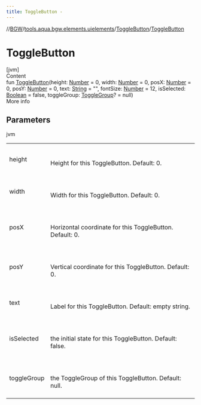 ```yaml
---
title: ToggleButton -
---
```

//[BGW](../../../index.md)/[tools.aqua.bgw.elements.uielements](../index.md)/[ToggleButton](index.md)/[ToggleButton](-toggle-button.md)



# ToggleButton  
[jvm]  
Content  
fun [ToggleButton](-toggle-button.md)(height: [Number](https://kotlinlang.org/api/latest/jvm/stdlib/kotlin/-number/index.html) = 0, width: [Number](https://kotlinlang.org/api/latest/jvm/stdlib/kotlin/-number/index.html) = 0, posX: [Number](https://kotlinlang.org/api/latest/jvm/stdlib/kotlin/-number/index.html) = 0, posY: [Number](https://kotlinlang.org/api/latest/jvm/stdlib/kotlin/-number/index.html) = 0, text: [String](https://kotlinlang.org/api/latest/jvm/stdlib/kotlin/-string/index.html) = "", fontSize: [Number](https://kotlinlang.org/api/latest/jvm/stdlib/kotlin/-number/index.html) = 12, isSelected: [Boolean](https://kotlinlang.org/api/latest/jvm/stdlib/kotlin/-boolean/index.html) = false, toggleGroup: [ToggleGroup](../-toggle-group/index.md)? = null)  
More info  


## Parameters  
  
jvm  
  
| | |
|---|---|
| <a name="tools.aqua.bgw.elements.uielements/ToggleButton/ToggleButton/#kotlin.Number#kotlin.Number#kotlin.Number#kotlin.Number#kotlin.String#kotlin.Number#kotlin.Boolean#tools.aqua.bgw.elements.uielements.ToggleGroup?/PointingToDeclaration/"></a>height| <a name="tools.aqua.bgw.elements.uielements/ToggleButton/ToggleButton/#kotlin.Number#kotlin.Number#kotlin.Number#kotlin.Number#kotlin.String#kotlin.Number#kotlin.Boolean#tools.aqua.bgw.elements.uielements.ToggleGroup?/PointingToDeclaration/"></a><br><br>Height for this ToggleButton. Default: 0.<br><br>|
| <a name="tools.aqua.bgw.elements.uielements/ToggleButton/ToggleButton/#kotlin.Number#kotlin.Number#kotlin.Number#kotlin.Number#kotlin.String#kotlin.Number#kotlin.Boolean#tools.aqua.bgw.elements.uielements.ToggleGroup?/PointingToDeclaration/"></a>width| <a name="tools.aqua.bgw.elements.uielements/ToggleButton/ToggleButton/#kotlin.Number#kotlin.Number#kotlin.Number#kotlin.Number#kotlin.String#kotlin.Number#kotlin.Boolean#tools.aqua.bgw.elements.uielements.ToggleGroup?/PointingToDeclaration/"></a><br><br>Width for this ToggleButton. Default: 0.<br><br>|
| <a name="tools.aqua.bgw.elements.uielements/ToggleButton/ToggleButton/#kotlin.Number#kotlin.Number#kotlin.Number#kotlin.Number#kotlin.String#kotlin.Number#kotlin.Boolean#tools.aqua.bgw.elements.uielements.ToggleGroup?/PointingToDeclaration/"></a>posX| <a name="tools.aqua.bgw.elements.uielements/ToggleButton/ToggleButton/#kotlin.Number#kotlin.Number#kotlin.Number#kotlin.Number#kotlin.String#kotlin.Number#kotlin.Boolean#tools.aqua.bgw.elements.uielements.ToggleGroup?/PointingToDeclaration/"></a><br><br>Horizontal coordinate for this ToggleButton. Default: 0.<br><br>|
| <a name="tools.aqua.bgw.elements.uielements/ToggleButton/ToggleButton/#kotlin.Number#kotlin.Number#kotlin.Number#kotlin.Number#kotlin.String#kotlin.Number#kotlin.Boolean#tools.aqua.bgw.elements.uielements.ToggleGroup?/PointingToDeclaration/"></a>posY| <a name="tools.aqua.bgw.elements.uielements/ToggleButton/ToggleButton/#kotlin.Number#kotlin.Number#kotlin.Number#kotlin.Number#kotlin.String#kotlin.Number#kotlin.Boolean#tools.aqua.bgw.elements.uielements.ToggleGroup?/PointingToDeclaration/"></a><br><br>Vertical coordinate for this ToggleButton. Default: 0.<br><br>|
| <a name="tools.aqua.bgw.elements.uielements/ToggleButton/ToggleButton/#kotlin.Number#kotlin.Number#kotlin.Number#kotlin.Number#kotlin.String#kotlin.Number#kotlin.Boolean#tools.aqua.bgw.elements.uielements.ToggleGroup?/PointingToDeclaration/"></a>text| <a name="tools.aqua.bgw.elements.uielements/ToggleButton/ToggleButton/#kotlin.Number#kotlin.Number#kotlin.Number#kotlin.Number#kotlin.String#kotlin.Number#kotlin.Boolean#tools.aqua.bgw.elements.uielements.ToggleGroup?/PointingToDeclaration/"></a><br><br>Label for this ToggleButton. Default: empty string.<br><br>|
| <a name="tools.aqua.bgw.elements.uielements/ToggleButton/ToggleButton/#kotlin.Number#kotlin.Number#kotlin.Number#kotlin.Number#kotlin.String#kotlin.Number#kotlin.Boolean#tools.aqua.bgw.elements.uielements.ToggleGroup?/PointingToDeclaration/"></a>isSelected| <a name="tools.aqua.bgw.elements.uielements/ToggleButton/ToggleButton/#kotlin.Number#kotlin.Number#kotlin.Number#kotlin.Number#kotlin.String#kotlin.Number#kotlin.Boolean#tools.aqua.bgw.elements.uielements.ToggleGroup?/PointingToDeclaration/"></a><br><br>the initial state for this ToggleButton. Default: false.<br><br>|
| <a name="tools.aqua.bgw.elements.uielements/ToggleButton/ToggleButton/#kotlin.Number#kotlin.Number#kotlin.Number#kotlin.Number#kotlin.String#kotlin.Number#kotlin.Boolean#tools.aqua.bgw.elements.uielements.ToggleGroup?/PointingToDeclaration/"></a>toggleGroup| <a name="tools.aqua.bgw.elements.uielements/ToggleButton/ToggleButton/#kotlin.Number#kotlin.Number#kotlin.Number#kotlin.Number#kotlin.String#kotlin.Number#kotlin.Boolean#tools.aqua.bgw.elements.uielements.ToggleGroup?/PointingToDeclaration/"></a><br><br>the ToggleGroup of this ToggleButton. Default: null.<br><br>|
  
  



